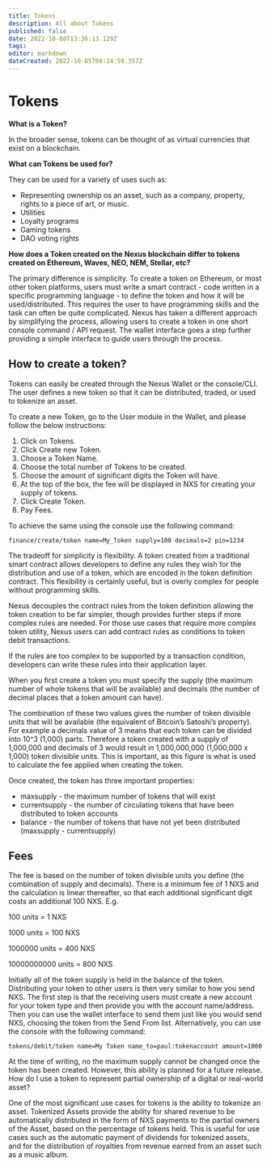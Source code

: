 ```yaml
---
title: Tokens
description: All about Tokens
published: false
date: 2022-10-08T13:36:13.129Z
tags: 
editor: markdown
dateCreated: 2022-10-05T08:24:59.357Z
---
```


# Tokens

**What is a Token?**

In the broader sense, tokens can be thought of as virtual currencies that exist on a blockchain.

**What can Tokens be used for?**

They can be used for a variety of uses such as:

- Representing ownership os an asset, such as a company, property, rights to a piece of art, or music.
- Utilities
- Loyalty programs
- Gaming tokens
- DAO voting rights

**How does a Token created on the Nexus blockchain differ to tokens created on Ethereum, Waves, NEO, NEM, Stellar, etc?**

The primary difference is simplicity. To create a token on Ethereum, or most other token platforms, users must write a smart contract - code written in a specific programming language - to define the token and how it will be used/distributed. This requires the user to have programming skills and the task can often be quite complicated. Nexus has taken a different approach by simplifying the process, allowing users to create a token in one short console command / API request. The wallet interface goes a step further providing a simple interface to guide users through the process.

## How to create a token?

Tokens can easily be created through the Nexus Wallet or the console/CLI. The user defines a new token so that it can be distributed, traded, or used to tokenize an asset.

To create a new Token, go to the User module in the Wallet, and please follow the below instructions:

1. Click on Tokens.
2. Click Create new Token.
3. Choose a Token Name.
4. Choose the total number of Tokens to be created.
5. Choose the amount of significant digits the Token will have.
6. At the top of the box, the fee will be displayed in NXS for creating your supply of tokens.
7. Click Create Token.
8. Pay Fees.

To achieve the same using the console use the following command:

```
finance/create/token name=My_Token supply=100 decimals=2 pin=1234
```

The tradeoff for simplicity is flexibility. A token created from a traditional smart contract allows developers to define any rules they wish for the distribution and use of a token, which are encoded in the token definition contract. This flexibility is certainly useful, but is overly complex for people without programming skills.

Nexus decouples the contract rules from the token definition allowing the token creation to be far simpler, though provides further steps if more complex rules are needed. For those use cases that require more complex token utility, Nexus users can add contract rules as conditions to token debit transactions.

If the rules are too complex to be supported by a transaction condition, developers can write these rules into their application layer.

When you first create a token you must specify the supply (the maximum number of whole tokens that will be available) and decimals (the number of decimal places that a token amount can have).

The combination of these two values gives the number of token divisible units that will be available (the equivalent of Bitcoin’s Satoshi’s property). For example a decimals value of 3 means that each token can be divided into 10^3 (1,000) parts. Therefore a token created with a supply of 1,000,000 and decimals of 3 would result in 1,000,000,000 (1,000,000 x 1,000) token divisible units. This is important, as this figure is what is used to calculate the fee applied when creating the token.

Once created, the token has three important properties:

* maxsupply - the maximum number of tokens that will exist
* currentsupply - the number of circulating tokens that have been distributed to token accounts
* balance - the number of tokens that have not yet been distributed (maxsupply - currentsupply)

## Fees
The fee is based on the number of token divisible units you define (the combination of supply and decimals). There is a minimum fee of 1 NXS and the calculation is linear thereafter, so that each additional significant digit costs an additional 100 NXS. E.g.

100 units = 1 NXS

1000 units = 100 NXS

1000000 units = 400 NXS

10000000000 units = 800 NXS

Initially all of the token supply is held in the balance of the token. Distributing your token to other users is then very similar to how you send NXS. The first step is that the receiving users must create a new account for your token type and then provide you with the account name/address. Then you can use the wallet interface to send them just like you would send NXS, choosing the token from the Send From list. Alternatively, you can use the console with the following command:

`tokens/debit/token name=My Token name_to=paul:tokenaccount amount=1000`

At the time of writing, no the maximum supply cannot be changed once the token has been created. However, this ability is planned for a future release. How do I use a token to represent partial ownership of a digital or real-world asset?

One of the most significant use cases for tokens is the ability to tokenize an asset. Tokenized Assets provide the ability for shared revenue to be automatically distributed in the form of NXS payments to the partial owners of the Asset, based on the percentage of tokens held. This is useful for use cases such as the automatic payment of dividends for tokenized assets, and for the distribution of royalties from revenue earned from an asset such as a music album.
